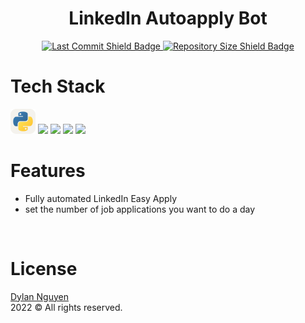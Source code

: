 <p align="center">
    <h1 align="center"> LinkedIn Autoapply Bot<br> </h1>

<p align="center">
    <a href="https://github.com/thedigitalchief/LinkedIn-AutoApply.git">
        <img src="https://img.shields.io/github/last-commit/thedigitalchief/LinkedIn-AutoApply" alt="Last Commit Shield Badge"/>
    </a>
    <a href="https://github.com/thedigitalchief/LinkedIn-AutoApply.zip">
        <img src="https://img.shields.io/github/repo-size/thedigitalchief/LinkedIn-AutoApply" alt="Repository Size Shield Badge"/>
    </a>
</p>

 
# Tech Stack
<img src= "https://github.com/tandpfun/skill-icons/blob/main/icons/Python-Light.svg" title="Python" alt="Python" width="40px" height="40px"/>
<img src= "https://img.shields.io/badge/pypi-3775A9?style=for-the-badge&logo=pypi&logoColor=white ">
<img src = "https://img.shields.io/badge/MySQL-005C84?style=for-the-badge&logo=mysql&logoColor=white">
<img src = "https://img.shields.io/badge/Selenium-43B02A?style=for-the-badge&logo=Selenium&logoColor=white" >
<img src = "https://img.shields.io/badge/Shell_Script-121011?style=for-the-badge&logo=gnu-bash&logoColor=white">
<br>


# Features
* Fully automated LinkedIn Easy Apply
* set the number of job applications you want to do a day

<br>



# License
[Dylan Nguyen](https://github.com/thedigitalchief)
<br>
2022 © All rights reserved.
